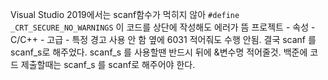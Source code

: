 Visual Studio 2019에서는 scanf함수가 먹히지 않아
`#define _CRT_SECURE_NO_WARNINGS` 이 코드를 상단에 작성해도 에러가 뜸
프로젝트 - 속성 - C/C++ - 고급 - 특정 경고 사용 안 함 옆에 6031 적어줘도 
수행 안됨. 결국 scanf 를 scanf_s로 해주었다. 
scanf_s 를 사용할땐 반드시 뒤에 &변수명 적어줄것.
백준에 코드 제출할때는 scanf_s 를 scanf로 해주어야 한다.
